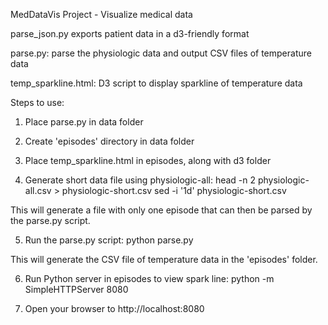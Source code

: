 MedDataVis Project - Visualize medical data

parse_json.py exports patient data in a d3-friendly format

parse.py: parse the physiologic data and output CSV files of temperature data

temp_sparkline.html: D3 script to display sparkline of temperature data

Steps to use:

1. Place parse.py in data folder

2. Create 'episodes' directory in data folder

3. Place temp_sparkline.html in episodes, along with d3 folder

4. Generate short data file using physiologic-all:
  head -n 2 physiologic-all.csv > physiologic-short.csv
  sed -i '1d' physiologic-short.csv

  This will generate a file with only one episode that can then be parsed
  by the parse.py script.

5. Run the parse.py script:
  python parse.py

  This will generate the CSV file of temperature data in the 'episodes' folder.

6. Run Python server in episodes to view spark line:
  python -m SimpleHTTPServer 8080

7. Open your browser to http://localhost:8080
